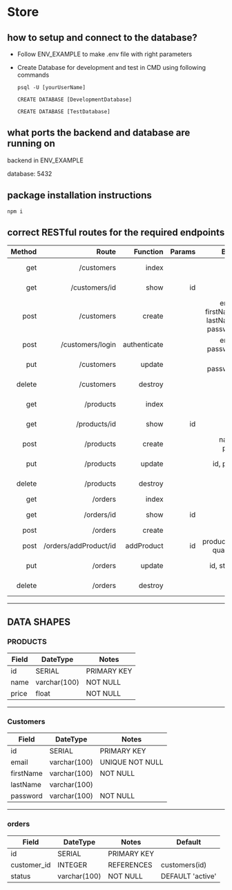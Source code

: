 # Store

## how to setup and connect to the database?
* Follow ENV_EXAMPLE to make .env file with right parameters
* Create Database for development and test in CMD using following commands
  
  `psql -U [yourUserName]`

  `CREATE DATABASE [DevelopmentDatabase]`
  
  `CREATE DATABASE [TestDatabase]`

## what ports the backend and database are running on
  backend in ENV_EXAMPLE
  
  database: 5432

## package installation instructions
  `npm i`

## correct RESTful routes for the required endpoints

| Method | Route                 | Function     | Params | Body                                 | Return           |
|--------:|---------------------:|-------------:|-------:|-------------------------------------:|------------------|
| get    | /customers            | index        |        |                                      | all customers    |
| get    | /customers/id         | show         | id     |                                      | current customer |
| post   | /customers            | create       |        | email, firstName, lastName, password | token            |
| post   | /customers/login      | authenticate |        | email, password                      | token            |
| put    | /customers            | update       |        | id, password                         | updated customer |
| delete | /customers            | destroy      |        | id                                   | deleted customer |
| get    | /products             | index        |        |                                      | all products     |
| get    | /products/id          | show         | id     |                                      | current product  |
| post   | /products             | create       |        | name, price                          | token            |
| put    | /products             | update       |        | id, price                            | updated product  |
| delete | /products             | destroy      |        | id                                   | deleted product  |
| get    | /orders               | index        |        |                                      | all orders       |
| get    | /orders/id            | show         | id     |                                      | current order    |
| post   | /orders               | create       |        |                                      | token            |
| post   | /orders/addProduct/id | addProduct   | id     | product_id, quantity                 | token            |
| put    | /orders               | update       |        | id, status                           | updated order    |
| delete | /orders               | destroy      |        | id                                   | deleted order    |
________________________________________________________________________________________________________________________
## DATA SHAPES

### PRODUCTS
| Field | DateType     | Notes       |
|-------|--------------|-------------|
| id    | SERIAL       | PRIMARY KEY |
| name  | varchar(100) | NOT NULL    |
| price | float        | NOT NULL    |

________________________________________________________________________________________________________________________
### Customers

| Field     | DateType     | Notes           |
|-----------|--------------|-----------------|
| id        | SERIAL       | PRIMARY KEY     |
| email     | varchar(100) | UNIQUE NOT NULL |
| firstName | varchar(100) | NOT NULL        |
| lastName  | varchar(100) |                 |
| password  | varchar(100) | NOT NULL        |

________________________________________________________________________________________________________________________
### orders
| Field       | DateType     | Notes       | Default          |
|-------------|--------------|-------------|------------------|
| id          | SERIAL       | PRIMARY KEY |                  |
| customer_id | INTEGER      | REFERENCES  | customers(id)    |
| status      | varchar(100) | NOT NULL    | DEFAULT 'active' |
